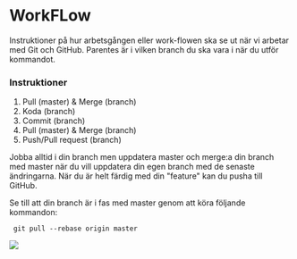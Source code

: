 # WorkFLow
Instruktioner på hur arbetsgången eller work-flowen ska se ut när vi arbetar med Git och GitHub.
Parentes är i vilken branch du ska vara i när du utför kommandot.

### Instruktioner
<ol>
    <li>Pull (master) & Merge (branch)</li>
    <li>Koda (branch)</li>
    <li>Commit (branch)</li>
    <li>Pull (master) & Merge (branch)</li>
    <li>Push/Pull request (branch)</li>
</ol>

Jobba alltid i din branch men uppdatera master och merge:a din branch med master när du vill uppdatera din egen branch med de senaste ändringarna. När du är helt färdig med din "feature" kan du pusha till GitHub.

Se till att din branch är i fas med master genom att köra följande kommandon:
```
 git pull --rebase origin master
```


<body>
<img src="https://wac-cdn-a.atlassian.com/dam/jcr:fcad863b-e0da-4a55-92ee-7caf4988e34e/02.svg?cdnVersion=es"/>
</body>
